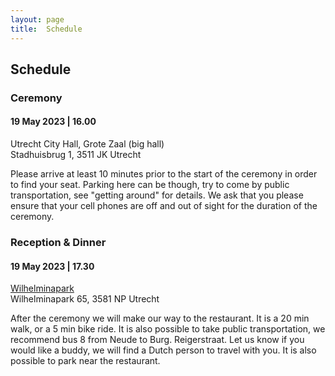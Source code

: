 ```yaml
---
layout: page
title:  Schedule
---
```


## Schedule

### Ceremony

#### 19 May 2023 | 16.00

Utrecht City Hall, Grote Zaal (big hall)  
Stadhuisbrug 1, 3511 JK Utrecht

Please arrive at least 10 minutes prior to the start of the ceremony in order to find your seat. 
Parking here can be though, try to come by public transportation, see "getting around" for details. 
We ask that you please ensure that your cell phones are off and out of sight for the duration of the ceremony.

### Reception & Dinner

#### 19 May 2023 | 17.30

[Wilhelminapark](https://www.wilhelminapark.nl/)  
Wilhelminapark 65, 3581 NP Utrecht

After the ceremony we will make our way to the restaurant. It is a 20 min walk, or a 5 min bike ride. 
It is also possible to take public transportation, we recommend bus 8 from Neude to Burg. Reigerstraat. 
Let us know if you would like a buddy, we will find a Dutch person to travel with you. 
It is also possible to park near the restaurant. 


